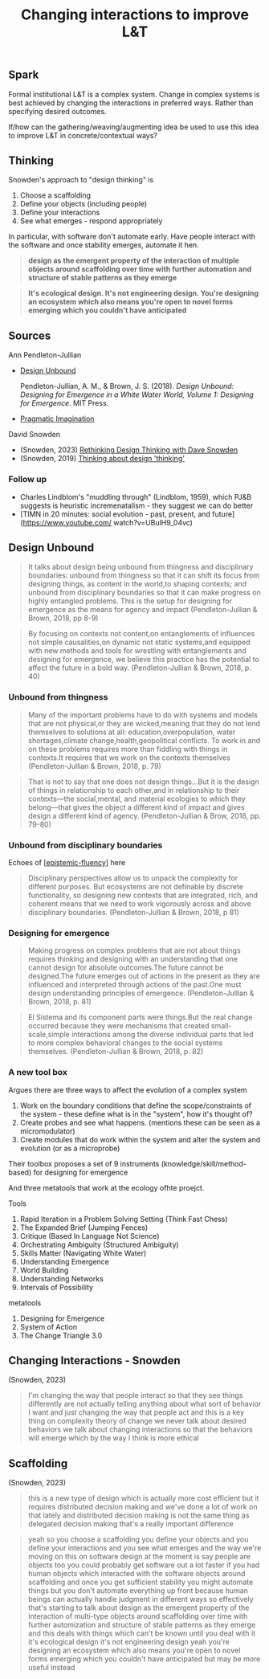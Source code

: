 ﻿---
backlinks:
- title: Paper Ideas
  url: /memex/sense/Paper-Ideas/paper-ideas.html
title: Changing interactions to improve L&T
---
## Spark

Formal institutional L&T is a complex system. Change in complex systems is best achieved by changing the interactions in preferred ways. Rather than specifying desired outcomes.

If/how can the gathering/weaving/augmenting idea be used to use this idea to improve L&T in concrete/contextual ways?

## Thinking

Snowden's approach to "design thinking" is

1. Choose a scaffolding 
2. Define your objects (including people)
3. Define your interactions
4. See what emerges - respond appropriately

In particular, with software don't automate early. Have people interact with the software and once stability emerges, automate it hen.

> **design as the emergent property of the interaction of multiple objects around scaffolding over time with further automation and structure of stable patterns as they emerge**

> **It's ecological design. It's not engineering design. You're designing an ecosystem which also means you're open to novel forms emerging which you couldn't have anticipated**


## Sources

Ann Pendleton-Jullian
- [Design Unbound](https://www.desunbound.com/)

	Pendleton-Jullian, A. M., & Brown, J. S. (2018). *Design Unbound: Designing for Emergence in a White Water World, Volume 1: Designing for Emergence*. MIT Press.
- [Pragmatic Imagination](http://www.pragmaticimagination.com/)

David Snowden
- (Snowden, 2023) [Rethinking Design Thinking with Dave Snowden](https://www.youtube.com/watch?v=SkWQ-k22bZc&t=2585s)
- (Snowden, 2019) [Thinking about design 'thinking'](https://thecynefin.co/thinking-about-design-thinking/)

### Follow up

- Charles Lindblom's "muddling through" (Lindblom, 1959), which PJ&B suggests is heuristic incremenatalism - they suggest we can do better
- [TIMN in 20 minutes: social evolution - past, present, and future](https://www.youtube.com/ watch?v=UBulH9_04vc)


## Design Unbound

> It talks about design being unbound from thingness and disciplinary boundaries: unbound from thingness so that it can shift its focus from designing things, as content in the world,to shaping contexts; and unbound from disciplinary boundaries so that it can make progress on highly entangled problems. This is the setup for designing for emergence as the means for agency and impact (Pendleton-Jullian & Brown, 2018, pp 8-9)

> By focusing on contexts not content,on entanglements of influences not simple causalities,on dynamic not static systems,and equipped with new methods and tools for wrestling with entanglements and designing for emergence, we believe this practice has the potential to affect the future in a bold way. (Pendleton-Jullian & Brown, 2018, p. 40)

### Unbound from thingness

> Many of the important problems have to do with systems and models that are not physical,or they are wicked,meaning that they do not lend themselves to solutions at all: education,overpopulation, water shortages,climate change,health,geopolitical conflicts. To work in and on these problems requires more than fiddling with things in contexts.It requires that we work on the contexts themselves (Pendleton-Jullian & Brown, 2018, p. 79)

> That is not to say that one does not design things...But it is the design of things in relationship to each other,and in relationship to their contexts—the social,mental, and material ecologies to which they belong—that gives the object a different kind of impact and gives design a different kind of agency. (Pendleton-Jullian & Brow, 2018, pp. 79-80)

### Unbound from disciplinary boundaries 

Echoes of [[epistemic-fluency]] here 

> Disciplinary perspectives allow us to unpack the complexity for different purposes. But ecosystems are not definable by discrete functionality, so designing new contexts that are integrated, rich, and coherent means that we need to work vigorously across and above disciplinary boundaries. (Pendleton-Jullian & Brown, 2018, p 81)

### Designing for emergence

> Making progress on complex problems that are not about things requires thinking and designing with an understanding that one cannot design for absolute outcomes.The future cannot be designed.The future emerges out of actions in the present as they are influenced and interpreted through actions of the past.One must design understanding principles of emergence. (Pendleton-Jullian & Brown, 2018, p. 81)

> El Sistema and its component parts were things.But the real change occurred because they were mechanisms that created small-scale,simple interactions among the diverse individual parts that led to more complex behavioral changes to the social systems themselves. (Pendleton-Jullian & Brown, 2018, p. 82)

### A new tool box

Argues there are three ways to affect the evolution of a complex system

1. Work on the boundary conditions that define the scope/constraints of the system - these define what is in the "system", how it's thought of?
2. Create probes and see what happens. (mentions these can be seen as a micromodulator)
3. Create modules that do work within the system and alter the system and evolution (or as a microprobe)

Their toolbox proposes a set of 9 instruments (knowledge/skill/method-based) for designing for emergence

And three metatools that work at the ecology ofhte proejct.

Tools 

1. Rapid Iteration in a Problem Solving Setting (Think Fast Chess) 
2. The Expanded Brief (Jumping Fences) 
3. Critique (Based In Language Not Science) 
4. Orchestrating Ambiguity (Structured Ambiguity) 
5. Skills Matter (Navigating White Water) 
6. Understanding Emergence 
7. World Building 
8. Understanding Networks  
9. Intervals of Possibility

metatools

1. Designing for Emergence
2. System of Action 
3. The Change Triangle 3.0

## Changing Interactions - Snowden

(Snowden, 2023)
> I'm changing the way that people interact so that they see things differently are not actually telling anything about what sort of behavior I want and just changing the way that people act and this is a key thing on complexity theory of change we never talk about desired behaviors we talk about changing interactions so that the behaviors will emerge which by the way I think is more ethical


## Scaffolding


(Snowden, 2023)
> this is a new type of design which is actually more cost efficient but it requires distributed decision making and we've done a lot of work on that lately and distributed decision making is not the same thing as delegated decision making that's a really important difference 

> yeah so you choose a scaffolding you define your objects and you define your interactions and you see what emerges and the way we're moving on this on software design at the moment is say people are objects too you could probably get software out a lot faster if you had human objects which interacted with the software objects around scaffolding and once you get sufficient stability you might automate things but you don't automate everything up front because human beings can actually handle judgment in different ways so effectively that's starting to talk about design as the emergent property of the interaction of multi-type objects around scaffolding over time with further automization and structure of stable patterns as they emerge and this deals with things which can't be known until you deal with it it's ecological design it's not engineering design yeah you're designing an ecosystem which also means you're open to novel forms emerging which you couldn't have anticipated but may be more useful instead


[//begin]: # "Autogenerated link references for markdown compatibility"
[epistemic-fluency]: ../Learning/epistemic-fluency "Epistemic Fluency"
[//end]: # "Autogenerated link references"